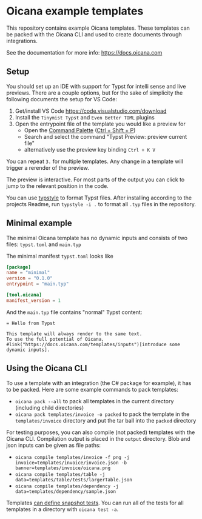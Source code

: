 # Oicana example templates

This repository contains example Oicana templates. These templates can be packed with the Oicana CLI and used to create documents through integrations.

See the documentation for more info: https://docs.oicana.com

## Setup

You should set up an IDE with support for Typst for intelli sense and live previews. There are a couple options, but for the sake of simplicity the following documents the setup for VS Code:

1. Get/install VS Code https://code.visualstudio.com/download
2. Install the `Tinymist Typst` and `Even Better TOML` plugins
3. Open the entrypoint file of the template you would like a preview for
    - Open the [Command Palette](https://code.visualstudio.com/api/ux-guidelines/command-palette) ([Ctrl + Shift + P](https://code.visualstudio.com/shortcuts/keyboard-shortcuts-windows.pdf))
    - Search and select the command "Typst Preview: preview current file"
    - alternatively use the preview key binding `Ctrl + K V`

You can repeat `3.` for multiple templates. Any change in a template will trigger a rerender of the preview.

The preview is interactive. For most parts of the output you can click to jump to the relevant position in the code.

You can use [typstyle] to format Typst files. After installing according to the projects Readme, run `typstyle -i .` to format all `.typ` files in the repository.

## Minimal example

The minimal Oicana template has no dynamic inputs and consists of two files: `typst.toml` and `main.typ`

The minimal manifest `typst.toml` looks like
```toml
[package]
name = "minimal"
version = "0.1.0"
entrypoint = "main.typ"

[tool.oicana]
manifest_version = 1
```

And the `main.typ` file contains "normal" Typst content:
```typst
= Hello from Typst

This template will always render to the same text.
To use the full potential of Oicana, #link("https://docs.oicana.com/templates/inputs")[introduce some dynamic inputs].
```

## Using the Oicana CLI

To use a template with an integration (the C# package for example), it has to be packed.
Here are some example commands to pack templates:

- `oicana pack --all` to pack all templates in the current directory (including child directories)
- `oicana pack templates/invoice -o packed` to pack the template in the `templates/invoice` directory and put the tar ball into the `packed` directory

For testing purposes, you can also compile (not packed) templates with the Oicana CLI. Compilation output is placed in the `output` directory.
Blob and json inputs can be given as file paths:

- `oicana compile templates/invoice -f png -j invoice=templates/invoice/invoice.json -b banner=templates/invoice/oicana.png`
- `oicana compile templates/table -j data=templates/table/tests/largerTable.json`
- `oicana compile templates/dependency -j data=templates/dependency/sample.json`

Templates [can define snapshot tests][snapshot-tests]. You can run all of the tests for all templates in a directory with `oicana test -a`.


[typstyle]: https://github.com/Enter-tainer/typstyle/
[typst-oicana]: https://github.com/oicana/oicana/tree/main/integrations/typst
[invoice-harness]: https://github.com/oicana/invoice-harness
[snapshot-tests]: https://docs.oicana.com/templates/tests
